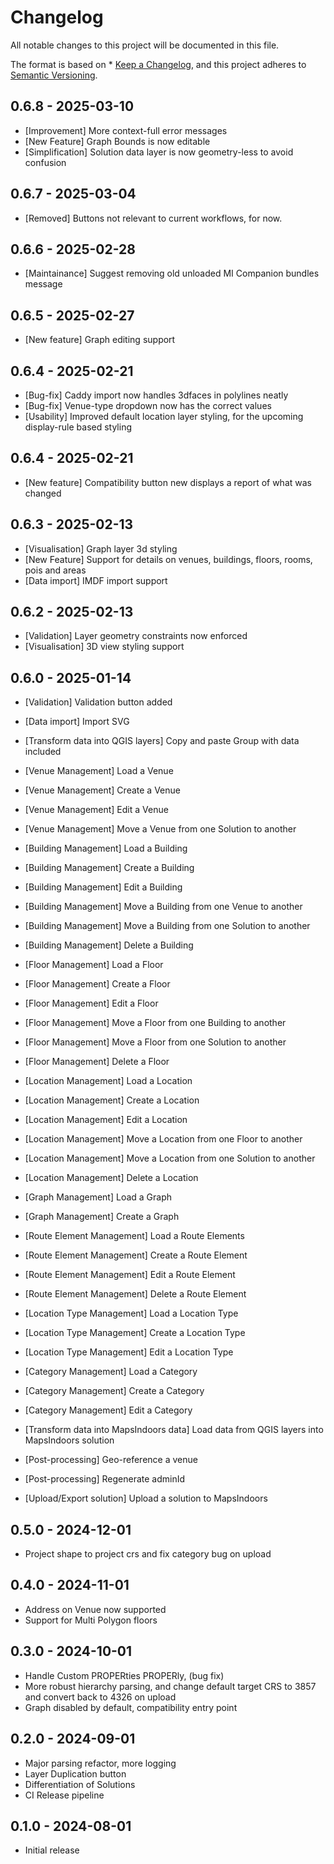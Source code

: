 # Changelog

All notable changes to this project will be documented in this file.

The format is based on * [Keep a Changelog](https://keepachangelog.com/en/1.1.0/),
and this project adheres to [Semantic Versioning](https://semver.org/spec/v2.0.0.html).

## 0.6.8 - 2025-03-10

* [Improvement] More context-full error messages
* [New Feature] Graph Bounds is now editable
* [Simplification] Solution data layer is now geometry-less to avoid confusion

## 0.6.7 - 2025-03-04

* [Removed] Buttons not relevant to current workflows, for now.

## 0.6.6 - 2025-02-28

* [Maintainance] Suggest removing old unloaded MI Companion bundles message

## 0.6.5 - 2025-02-27

* [New feature] Graph editing support

## 0.6.4 - 2025-02-21

* [Bug-fix] Caddy import now handles 3dfaces in polylines neatly
* [Bug-fix] Venue-type dropdown now has the correct values
* [Usability] Improved default location layer styling, for the upcoming display-rule based styling

## 0.6.4 - 2025-02-21

* [New feature] Compatibility button new displays a report of what was changed

## 0.6.3 - 2025-02-13

* [Visualisation] Graph layer 3d styling
* [New Feature] Support for details on venues, buildings, floors, rooms, pois and areas
* [Data import] IMDF import support

## 0.6.2 - 2025-02-13

* [Validation] Layer geometry constraints now enforced
* [Visualisation] 3D view styling support

## 0.6.0 - 2025-01-14

* [Validation] Validation button added

* [Data import] Import SVG

* [Transform data into QGIS layers] Copy and paste Group with data included

* [Venue Management] Load a Venue
* [Venue Management] Create a Venue
* [Venue Management] Edit a Venue
* [Venue Management] Move a Venue from one Solution to another

* [Building Management] Load a Building
* [Building Management] Create a Building
* [Building Management] Edit a Building
* [Building Management] Move a Building from one Venue to another
* [Building Management] Move a Building from one Solution to another
* [Building Management] Delete a Building

* [Floor Management] Load a Floor
* [Floor Management] Create a Floor
* [Floor Management] Edit a Floor
* [Floor Management] Move a Floor from one Building to another
* [Floor Management] Move a Floor from one Solution to another
* [Floor Management] Delete a Floor

* [Location Management] Load a Location
* [Location Management] Create a Location
* [Location Management] Edit a Location
* [Location Management] Move a Location from one Floor to another
* [Location Management] Move a Location from one Solution to another
* [Location Management] Delete a Location

* [Graph Management] Load a Graph
* [Graph Management] Create a Graph

* [Route Element Management] Load a Route Elements
* [Route Element Management] Create a Route Element
* [Route Element Management] Edit a Route Element
* [Route Element Management] Delete a Route Element

* [Location Type Management] Load a Location Type
* [Location Type Management] Create a Location Type
* [Location Type Management] Edit a Location Type

* [Category Management] Load a Category
* [Category Management] Create a Category
* [Category Management] Edit a Category

* [Transform data into MapsIndoors data] Load data from QGIS layers into MapsIndoors solution

* [Post-processing] Geo-reference a venue
* [Post-processing] Regenerate adminId

* [Upload/Export solution] Upload a solution to MapsIndoors

## 0.5.0 - 2024-12-01

* Project shape to project crs and fix category bug on upload

## 0.4.0 - 2024-11-01

* Address on Venue now supported
* Support for Multi Polygon floors

## 0.3.0 - 2024-10-01

* Handle Custom PROPERties PROPERly, (bug fix)
* More robust hierarchy parsing, and change default target CRS to 3857 and convert back to 4326 on upload
* Graph disabled by default, compatibility entry point

## 0.2.0 - 2024-09-01

* Major parsing refactor, more logging
* Layer Duplication button
* Differentiation of Solutions
* CI Release pipeline

## 0.1.0 - 2024-08-01

* Initial release
